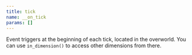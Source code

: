 ```yaml
---
title: tick
name: __on_tick
params: []
---
```


Event triggers at the beginning of each tick, located in the overworld. You can use `in_dimension()`
to access other dimensions from there.
